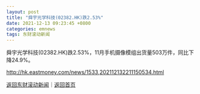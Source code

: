 ```yaml
---
layout: post
title: "舜宇光学科技(02382.HK)跌2.53%"
date: 2021-12-13 09:23:45 +0800
categories: emnews
tags: 东财滚动新闻
---
```


舜宇光学科技(02382.HK)跌2.53%，11月手机摄像模组出货量503万件，同比下降24.9%。

<http://hk.eastmoney.com/news/1533,202112132211150534.html>

[返回东财滚动新闻](//finews.withounder.com/emnews/)｜[返回首页](//finews.withounder.com/)